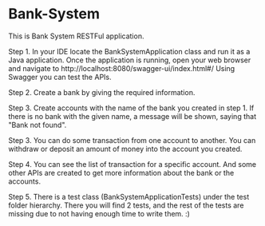 # Bank-System

This is Bank System RESTFul application.

Step 1.
    In your IDE locate the BankSystemApplication class and run it as a Java application.
    Once the application is running, open your web browser and navigate to http://localhost:8080/swagger-ui/index.html#/
    Using Swagger you can test the APIs.

Step 2. 
    Create a bank by giving the required information.

Step 3. 
    Create accounts with the name of the bank you created in step 1.
    If there is no bank with the given name, a message will be shown, saying that "Bank not found".

Step 3.
    You can do some transaction from one account to another.
    You can withdraw or deposit an amount of money into the account you created.

Step 4.
    You can see the list of transaction for a specific account.
    And some other APIs are created to get more information about the bank or the accounts.

Step 5.
    There is a test class (BankSystemApplicationTests) under the test folder hierarchy.
    There you will find 2 tests, and the rest of the tests are missing due to not having enough time to write them. :)
